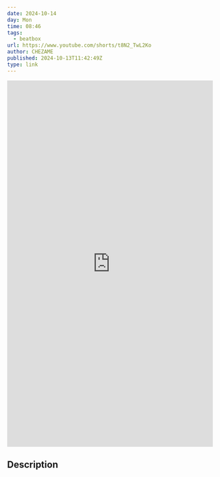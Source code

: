 ```yaml
---
date: 2024-10-14
day: Mon
time: 08:46
tags:
  - beatbox
url: https://www.youtube.com/shorts/t8N2_TwL2Ko
author: CHEZAME
published: 2024-10-13T11:42:49Z
type: link
---
```


<iframe width="480" height="854" src="https://www.youtube.com/embed/t8N2_TwL2Ko" frameborder="0" allowfullscreen></iframe>

## Description
